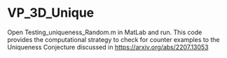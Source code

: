 # VP_3D_Unique
Open Testing_uniqueness_Random.m in MatLab and run.
This code provides the computational strategy to check for counter examples to the Uniqueness Conjecture discussed in https://arxiv.org/abs/2207.13053
